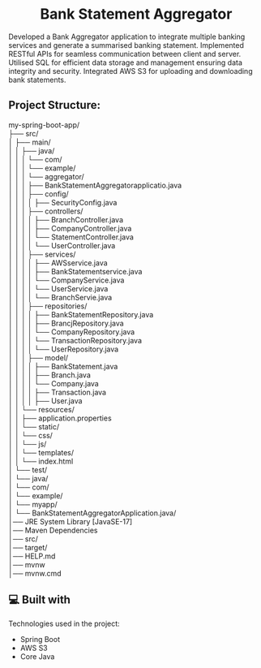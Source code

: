 <h1 align="center" id="title">Bank Statement Aggregator</h1>

<p id="description">Developed a Bank Aggregator application to integrate multiple banking services and generate a summarised banking statement. Implemented RESTful APIs for seamless communication between client and server. Utilised SQL for efficient data storage and management ensuring data integrity and security. Integrated AWS S3 for uploading and downloading bank statements.</p>

<h2> Project Structure:</h2>

my-spring-boot-app/    
├── src/    
│ ├── main/   
│ │ ├── java/   
│ │ │   └── com/    
│ │ │     └── example/    
│ │ │        └── aggregator/    
│ │ │            ├── BankStatementAggregatorapplicatio.java    
│ │ │            ├── config/   
│ │ │            │ ├── SecurityConfig.java   
│ │ │            ├── controllers/   
│ │ │            │ ├── BranchController.java   
│ │ │            │ ├── CompanyController.java    
│ │ │            │ └── StatementController.java   
│ │ │            │ └── UserController.java   
│ │ │            ├── services/   
│ │ │            │ ├── AWSservice.java   
│ │ │            │ ├── BankStatementservice.java   
│ │ │            │ └── CompanyService.java   
│ │ │            │ └── UserService.java   
│ │ │            │ └── BranchServie.java   
│ │ │            ├── repositories/   
│ │ │            │ ├── BankStatementRepository.java   
│ │ │            │ ├── BrancjRepository.java   
│ │ │            │ └── CompanyRepository.java    
│ │ │            │ └── TransactionRepository.java   
│ │ │            │ └── UserRepository.java   
│ │ │            ├── model/   
│ │ │            │ ├── BankStatement.java   
│ │ │            │ ├── Branch.java   
│ │ │            │ └── Company.java   
│ │ │            │ ├── Transaction.java   
│ │ │            │ ├── User.java   
│ │ └── resources/   
│ │      ├── application.properties   
│ │          └── static/   
│ │            └── css/   
│ │               └── js/   
│ │                 └── templates/   
│ │                    └── index.html   
│ └── test/   
│    └── java/   
│       └── com/   
│         └── example/   
│               └── myapp/  
│                  └── BankStatementAggregatorApplication.java/  
│── JRE System Library [JavaSE-17]  
│── Maven Dependencies  
│── src/   
│── target/  
│── HELP.md  
│── mvnw  
│── mvnw.cmd
  
<h2>💻 Built with</h2>

Technologies used in the project:

*   Spring Boot
*   AWS S3
*   Core Java
